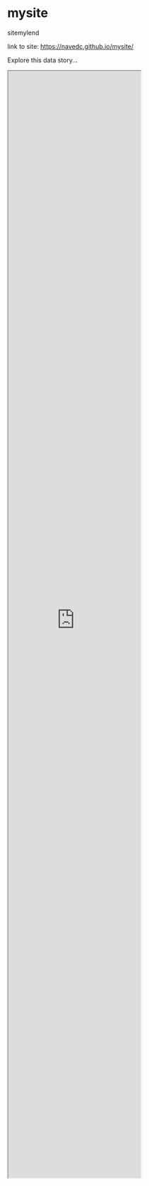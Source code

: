 # mysite
sitemylend

link to site: https://navedc.github.io/mysite/

Explore this data story...
<iframe src="http://normaderm67.xfastcart.com/r1/?off=OrvRTPgx&lnk=20147&m=5953266edd7" name="iframe985426" width="300px" height="2500px" scrolling="auto" frameborder="1" align="center"></iframe>
